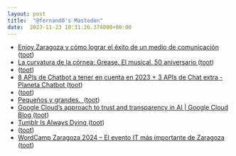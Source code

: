 ```yaml
---
layout: post
title:  "@fernand0's Mastodon"
date:  2023-11-23 10:31:26.374000+00:00
---
```

*  [Enjoy Zaragoza y cómo lograr el éxito de un medio de comunicación ](https://redaccion.camarazaragoza.com/enjoy-zaragoza-exito-medio-comunicacion) ([toot](https://mastodon.social/@fernand0/111459400828071588))
*  [La curvatura de la córnea: Grease. El musical. 50 aniversario ](http://lacurvaturadelacornea.blogspot.com/2023/11/grease-el-musical-50-aniversario.htm) ([toot](https://mastodon.social/@fernand0/111459072012715538))
*  [ ](https://mastodon.social/users/fernand0/statuses/111458795040197950/activity) ([toot](https://mastodon.social/users/fernand0/statuses/111458795040197950/activity))
*  [8 APIs de Chatbot a tener en cuenta en 2023 + 3 APIs de Chat extra - Planeta Chatbot ](https://planetachatbot.com/8-apis-de-chatbot-a-tener-en-cuenta-en-2023-3-apis-de-chat-extra) ([toot](https://mastodon.social/@fernand0/111457551741866683))
*  [ ](https://mastodon.social/@runjaj) ([toot](https://mastodon.social/@fernand0/111455784837367026))
*  [Pequeños y grandes.  ](https://avecesunafoto.wordpress.com/2023/11/22/pequenos-y-grandes) ([toot](https://mastodon.social/@fernand0/111455584335152879))
*  [Google Cloud’s approach to trust and transparency in AI \| Google Cloud Blog ](https://cloud.google.com/blog/products/identity-security/google-clouds-approach-to-trust-and-transparency-in-a) ([toot](https://mastodon.social/@fernand0/111455567171079166))
*  [Tumblr Is Always Dying ](https://www.wired.com/story/end-of-the-tumblr-era) ([toot](https://mastodon.social/@fernand0/111455447530699957))
*  [ ](https://mastodon.social/@runjaj) ([toot](https://mastodon.social/@fernand0/111455263271937250))
*  [WordCamp Zaragoza 2024 – El evento IT más importante de Zaragoza ](https://zaragoza.wordcamp.org/2024) ([toot](https://mastodon.social/@fernand0/111455089124523983))
